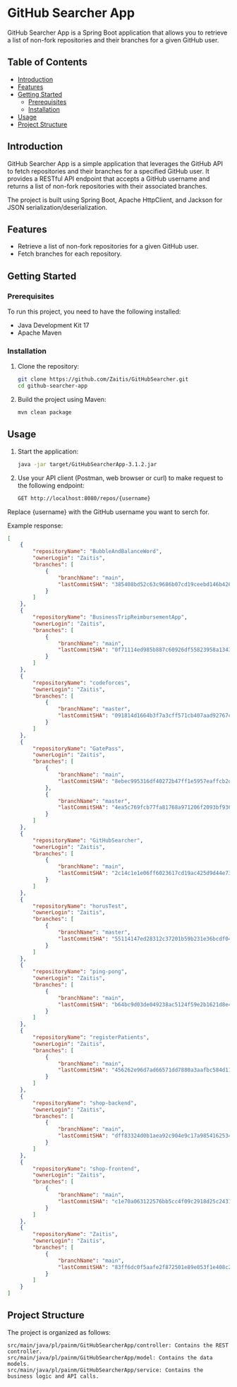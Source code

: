 # GitHub Searcher App

GitHub Searcher App is a Spring Boot application that allows you to retrieve a list of non-fork repositories and their branches for a given GitHub user.

## Table of Contents

- [Introduction](#introduction)
- [Features](#features)
- [Getting Started](#getting-started)
    - [Prerequisites](#prerequisites)
    - [Installation](#installation)
- [Usage](#usage)
- [Project Structure](#project-structure)


## Introduction

GitHub Searcher App is a simple application that leverages the GitHub API to fetch repositories and their branches for a specified GitHub user. It provides a RESTful API endpoint that accepts a GitHub username and returns a list of non-fork repositories with their associated branches.

The project is built using Spring Boot, Apache HttpClient, and Jackson for JSON serialization/deserialization.

## Features

- Retrieve a list of non-fork repositories for a given GitHub user.
- Fetch branches for each repository.

## Getting Started

### Prerequisites

To run this project, you need to have the following installed:

- Java Development Kit 17
- Apache Maven

### Installation

1. Clone the repository:

   ```bash
   git clone https://github.com/Zaitis/GitHubSearcher.git
   cd github-searcher-app

2. Build the project using Maven:

    ```bash
   mvn clean package
   
## Usage

1. Start the application:

    ```bash
   java -jar target/GitHubSearcherApp-3.1.2.jar

2. Use your API client (Postman, web browser or curl) to make request to the following endpoint:

    ```bash
   GET http://localhost:8080/repos/{username}
   
Replace {username} with the GitHub username you want to serch for.

Example response:

```json
[
    {
        "repositoryName": "BubbleAndBalanceWord",
        "ownerLogin": "Zaitis",
        "branches": [
            {
                "branchName": "main",
                "lastCommitSHA": "385408bd52c63c9686b07cd19ceebd146b42625a"
            }
        ]
    },
    {
        "repositoryName": "BusinessTripReimbursementApp",
        "ownerLogin": "Zaitis",
        "branches": [
            {
                "branchName": "main",
                "lastCommitSHA": "0f71114ed985b887c60926df55823958a1343a76"
            }
        ]
    },
    {
        "repositoryName": "codeforces",
        "ownerLogin": "Zaitis",
        "branches": [
            {
                "branchName": "master",
                "lastCommitSHA": "091814d1664b3f7a3cff571cb407aad92767c7a0"
            }
        ]
    },
    {
        "repositoryName": "GatePass",
        "ownerLogin": "Zaitis",
        "branches": [
            {
                "branchName": "main",
                "lastCommitSHA": "8ebec995316df40272b47ff1e5957eaffcb2d1f0"
            },
            {
                "branchName": "master",
                "lastCommitSHA": "4ea5c769fcb77fa81768a971206f2093bf9367f3"
            }
        ]
    },
    {
        "repositoryName": "GitHubSearcher",
        "ownerLogin": "Zaitis",
        "branches": [
            {
                "branchName": "main",
                "lastCommitSHA": "2c14c1e1e06ff6023617cd19ac425d9d44e73e99"
            }
        ]
    },
    {
        "repositoryName": "horusTest",
        "ownerLogin": "Zaitis",
        "branches": [
            {
                "branchName": "master",
                "lastCommitSHA": "55114147ed28312c37201b59b231e36bcdf044c3"
            }
        ]
    },
    {
        "repositoryName": "ping-pong",
        "ownerLogin": "Zaitis",
        "branches": [
            {
                "branchName": "main",
                "lastCommitSHA": "b64bc9d03de049238ac5124f59e2b1621d8e4aee"
            }
        ]
    },
    {
        "repositoryName": "registerPatients",
        "ownerLogin": "Zaitis",
        "branches": [
            {
                "branchName": "main",
                "lastCommitSHA": "456262e96d7ad66571dd7880a3aafbc584d11e7e"
            }
        ]
    },
    {
        "repositoryName": "shop-backend",
        "ownerLogin": "Zaitis",
        "branches": [
            {
                "branchName": "main",
                "lastCommitSHA": "dff83324d0b1aea92c904e9c17a9854162534518"
            }
        ]
    },
    {
        "repositoryName": "shop-frontend",
        "ownerLogin": "Zaitis",
        "branches": [
            {
                "branchName": "main",
                "lastCommitSHA": "c1e70a063122576bb5cc4f09c2918d25c2431e4b"
            }
        ]
    },
    {
        "repositoryName": "Zaitis",
        "ownerLogin": "Zaitis",
        "branches": [
            {
                "branchName": "main",
                "lastCommitSHA": "83ff6dc0f5aafe2f872501e89e053f1e408c222f"
            }
        ]
    }
]
```
## Project Structure 

The project is organized as follows:

    src/main/java/pl/painm/GitHubSearcherApp/controller: Contains the REST controller.
    src/main/java/pl/painm/GitHubSearcherApp/model: Contains the data models.
    src/main/java/pl/painm/GitHubSearcherApp/service: Contains the business logic and API calls.